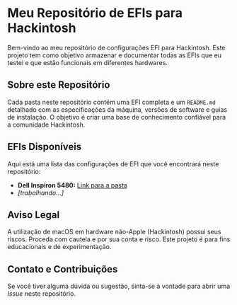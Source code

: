 # Meu Repositório de EFIs para Hackintosh

Bem-vindo ao meu repositório de configurações EFI para Hackintosh. Este projeto tem como objetivo armazenar e documentar todas as EFIs que eu testei e que estão funcionais em diferentes hardwares.

## Sobre este Repositório

Cada pasta neste repositório contém uma EFI completa e um `README.md` detalhado com as especificações da máquina, versões de software e guias de instalação. O objetivo é criar uma base de conhecimento confiável para a comunidade Hackintosh.

## EFIs Disponíveis

Aqui está uma lista das configurações de EFI que você encontrará neste repositório:

* **Dell Inspiron 5480:** [Link para a pasta](./EFI_DELL_INSPIRON_5480/EFI/)
* *[trabalhando...]*

## Aviso Legal

A utilização de macOS em hardware não-Apple (Hackintosh) possui seus riscos. Proceda com cautela e por sua conta e risco. Este projeto é para fins educacionais e de experimentação.

## Contato e Contribuições

Se você tiver alguma dúvida ou sugestão, sinta-se à vontade para abrir uma *Issue* neste repositório.

